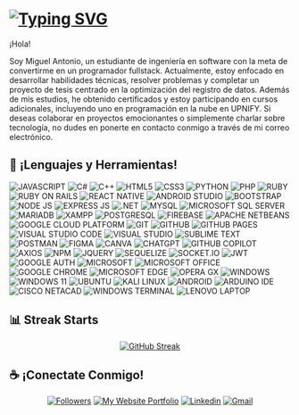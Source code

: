 #
# [![Typing SVG](https://readme-typing-svg.herokuapp.com?font=Cambria+Math&weight=100&size=25&pause=200&color=F7F7F7&center=true&vCenter=true&width=900&height=30&lines=Antonio+Martinez+-+%40DevDarkSonic;Programmer+and+Developer;+Future+Software+Engineer+and++Naval+System+Engineer)](https://git.io/typing-svg)

¡Hola!

Soy Miguel Antonio, un estudiante de ingeniería en software con la meta de convertirme en un programador fullstack. Actualmente, estoy enfocado en desarrollar habilidades técnicas, resolver problemas y completar un proyecto de tesis centrado en la optimización del registro de datos. Además de mis estudios, he obtenido certificados y estoy participando en cursos adicionales, incluyendo uno en programación en la nube en UPNIFY. Si deseas colaborar en proyectos emocionantes o simplemente charlar sobre tecnología, no dudes en ponerte en contacto conmigo a través de mi correo electrónico.

## 🧰 ¡Lenguajes y Herramientas!
![JAVASCRIPT](https://img.shields.io/badge/JAVASCRIPT-fedf2a?style=for-the-badge&labelColor=black&logo=JAVASCRIPT&logoColor=fedf2a)
![C#](https://img.shields.io/badge/C%23-731c84?style=for-the-badge&labelColor=black&logo=csharp&logoColor=ffffff)
![C++](https://img.shields.io/badge/C++-08609f?style=for-the-badge&labelColor=black&logo=c%2B%2B&logoColor=ffffff)
![HTML5](https://img.shields.io/badge/HTML_5-fa4100?style=for-the-badge&labelColor=black&logo=HTML5&logoColor=ffffff)
![CSS3](https://img.shields.io/badge/CSS_3-089cd3?style=for-the-badge&labelColor=black&logo=CSS3&logoColor=ffffff)
![PYTHON](https://img.shields.io/badge/Python-ffd239?style=for-the-badge&labelColor=black&logo=Python&logoColor=0080c6)
![PHP](https://img.shields.io/badge/PHP-757bb3?style=for-the-badge&labelColor=black&logo=PHP&logoColor=ffffff)
![RUBY](https://img.shields.io/badge/RUBY-e21f13?style=for-the-badge&labelColor=black&logo=RUBY&logoColor=ffffff)
![RUBY ON RAILS](https://img.shields.io/badge/RUBY_ON_RAILS-e30000?style=for-the-badge&labelColor=black&logo=RUBYONRAILS&logoColor=ffffff)
![REACT NATIVE](https://img.shields.io/badge/REACT_NATIVE-1f232a?style=for-the-badge&labelColor=black&logo=REACT&logoColor=48e3ff)
![ANDROID STUDIO](https://img.shields.io/badge/ANDROID_STUDIO-08b964?style=for-the-badge&labelColor=black&logo=AndroidStudio&logoColor=08b964)
![BOOTSTRAP](https://img.shields.io/badge/BOOTSTRAP-5a3c7b?style=for-the-badge&labelColor=black&logo=BOOTSTRAP&logoColor=ffffff)
![NODE JS](https://img.shields.io/badge/NODE_JS-009b3d?style=for-the-badge&labelColor=black&logo=NODE.JS&logoColor=ffffff)
![EXPRESS JS](https://img.shields.io/badge/EXPRESS_JS-000000?style=for-the-badge&labelColor=black&logo=EXPRESS&logoColor=ffffff)
![.NET](https://img.shields.io/badge/.NET-532ad2?style=for-the-badge&labelColor=black&logo=.NET&logoColor=ffffff)
![MYSQL](https://img.shields.io/badge/MYSQL-f68d08?style=for-the-badge&labelColor=black&logo=MYSQL&logoColor=ffffff)
![MICROSOFT SQL SERVER](https://img.shields.io/badge/Microsoft%20SQL%20Server-CC2927?style=for-the-badge&logo=microsoft%20sql%20server&logoColor=ffffff)
![MARIADB](https://img.shields.io/badge/MARIADB-003646?style=for-the-badge&labelColor=black&logo=MARIADB&logoColor=ffffff)
![XAMPP](https://img.shields.io/badge/XAMPP-ff6e00?style=for-the-badge&logo=XAMPP&labelColor=black&logoColor=ffffff)
![POSTGRESQL](https://img.shields.io/badge/POSTGRESQL-0c6292?style=for-the-badge&labelColor=black&logo=POSTGRESQL&logoColor=ffffff)
![FIREBASE](https://img.shields.io/badge/FIREBASE-ffc821?style=for-the-badge&labelColor=black&logo=FIREBASE&logoColor=ffc821)
![APACHE NETBEANS](https://img.shields.io/badge/apache%20netbeans-ffffff?style=for-the-badge&labelColor=black&logo=apache%20netbeans%20IDE&logoColor=ffffff)
![GOOGLE CLOUD PLATFORM](https://img.shields.io/badge/GOOGLE_CLOUD_PLATFORM-1d1d1d?style=for-the-badge&labelColor=black&logo=GoogleCloud&logoColor=ffffff)
![GIT](https://img.shields.io/badge/GIT-fb3d12?style=for-the-badge&labelColor=black&logo=GIT&logoColor=ffffff)
![GITHUB](https://img.shields.io/badge/GITHUB-130000?style=for-the-badge&labelColor=black&logo=GITHUB&logoColor=ffffff)
![GITHUB PAGES](https://img.shields.io/badge/GITHUB_PAGES-222222?style=for-the-badge&labelColor=black&logo=GITHUB%20PAGES&logoColor=ffffff)
![VISUAL STUDIO CODE](https://img.shields.io/badge/VISUAL_STUDIO_CODE-007ad4?style=for-the-badge&labelColor=black&logo=VSCode&logoColor=F0DB4F)
![VISUAL STUDIO](https://img.shields.io/badge/VISUAL_STUDIO-632b8f?style=for-the-badge&labelColor=black&logo=VISUAL_STUDIO&logoColor=F0DB4F)
![SUBLIME TEXT](https://img.shields.io/badge/SIBLIME_TEXT-575757?style=for-the-badge&labelColor=black&logo=sublimetext&logoColor=ff751f)
![POSTMAN](https://img.shields.io/badge/POSTMAN-ff611a?style=for-the-badge&labelColor=black&logo=POSTMAN&logoColor=ffffff)
![FIGMA](https://img.shields.io/badge/FIGMA-ff3d00?style=for-the-badge&labelColor=black&logo=FIGMA&logoColor=ffffff)
![CANVA](https://img.shields.io/badge/CANVA-00c7cf?style=for-the-badge&labelColor=black&logo=CANVA&logoColor=ffffff)
![CHATGPT](https://img.shields.io/badge/ChatGPT-74aa9c?style=for-the-badge&labelColor=black&logo=openai&logoColor=white)
![GITHUB COPILOT](https://img.shields.io/badge/GITHUB_COPILOT-000000?style=for-the-badge&labelColor=black&logo=GITHUBCOPILOT&logoColor=white)
![AXIOS](https://img.shields.io/badge/AXIOS-6e17dd?style=for-the-badge&labelColor=black&logo=AXIOS&logoColor=ffffff)
![NPM](https://img.shields.io/badge/NPM-e12626?style=for-the-badge&logo=NPM&labelColor=black&logoColor=ffffff)
![JQUERY](https://img.shields.io/badge/JQUERY-006bad?style=for-the-badge&labelColor=black&logo=JQUERY&logoColor=ffffff)
![SEQUELIZE](https://img.shields.io/badge/Sequelize-52B0E7?style=for-the-badge&labelColor=black&logo=Sequelize&logoColor=white)
![SOCKET.IO](https://img.shields.io/badge/SOCKET.IO-010101?style=for-the-badge&labelColor=black&logo=SOCKET.IO&logoColor=ffffff)
![JWT](https://img.shields.io/badge/JSON_WEB_TOKEN-010101?style=for-the-badge&labelColor=black&logo=JSONWebTokens&logoColor=ffffff)
![GOOGLE AUTH](https://img.shields.io/badge/GOOGLE_AUTH-ffffff?style=for-the-badge&labelColor=black&logo=GOOGLE&logoColor=ffffff)
![MICROSOFT](https://img.shields.io/badge/MICROSOFT-292b30?style=for-the-badge&logo=MICROSOFT&logoColor=ffffff)
![MICROSOFT OFFICE](https://img.shields.io/badge/Microsoft_Office-D83B01?style=for-the-badge&labelColor=black&logo=microsoft-office&logoColor=white)
![GOOGLE CHROME](https://img.shields.io/badge/Google_chrome-ffffff?style=for-the-badge&labelColor=black&logo=Google-chrome&logoColor=ffffff)
![MICROSOFT EDGE](https://img.shields.io/badge/Microsoft_Edge-0078D7?style=for-the-badge&labelColor=black&logo=Microsoft-edge&logoColor=white)
![OPERA GX](https://img.shields.io/badge/OPERA_GX-1b1b1b?style=for-the-badge&labelColor=black&logo=OperaGX&logoColor=ff0840)
![WINDOWS](https://img.shields.io/badge/WINDOWS-0078D6?style=for-the-badge&logo=WINDOWS&logoColor=white)
![WINDOWS 11](https://img.shields.io/badge/Windows_11-0078d4?style=for-the-badge&logo=windows-11&labelColor=black&logoColor=white)
![UBUNTU](https://img.shields.io/badge/UBUNTU-ff4700?style=for-the-badge&labelColor=black&logo=UBUNTU&logoColor=ffffff)
![KALI LINUX](https://img.shields.io/badge/KALI_LINUX-000000?style=for-the-badge&labelColor=black&logo=KALILINUX&logoColor=ffffff)
![ANDROID](https://img.shields.io/badge/ANDROID-08b964?style=for-the-badge&labelColor=black&logo=ANDROID&logoColor=08b964)
![ARDUINO IDE](https://img.shields.io/badge/ARDUINO_IDE-00999f?style=for-the-badge&labelColor=black&logo=Arduino&logoColor=ffffff)
![CISCO NETACAD](https://img.shields.io/badge/CISCO_NETACAD-1BA0D7?style=for-the-badge&labelColor=black&logo=CISCO&logoColor=white)
![WINDOWS TERMINAL](https://img.shields.io/badge/windows%20terminal-000000?style=for-the-badge&logo=terminal&logoColor=white)
![LENOVO LAPTOP](https://img.shields.io/badge/lenovo%20laptop-E2231A?style=for-the-badge&logo=lenovo&labelColor=black&logoColor=white)

## 📊 Streak Starts
<div align="center">
  
[![GitHub Streak](https://github-readme-streak-stats.herokuapp.com?user=Miguel-Antonio-Martinez-Jimenez&theme=dark&border_radius=5&locale=es&card_width=500&card_height=190)](https://git.io/streak-stats)
  
</div>


## ☕ ¡Conectate Conmigo!
<div align="center">
  
[![Followers](https://custom-icon-badges.demolab.com/github/followers/Miguel-Antonio-Martinez-Jimenez?color=236ad3&labelColor=1155ba&style=for-the-badge&logo=person-add&label=Follow&logoColor=white)](https://github.com/Miguel-Antonio-Martinez-Jimenez?tab=followers) 
[![My Website Portfolio](https://img.shields.io/badge/-Mi%20Portafolio%20Web-3c873a?style=for-the-badge&labelColor=black&logo=github&logoColor=ffffff)](https://Miguel-Antonio-Martinez-Jimenez.github.io) 
[![Linkedin](https://img.shields.io/badge/-Linkedin-0073b2?style=for-the-badge&labelColor=black&logo=Linkedin&logoColor=ffffff)](https://www.linkedin.com/in/miguel-antonio-martínez-jiménez-90257021b/)
[![Gmail](https://img.shields.io/badge/-gmail-ee4436?style=for-the-badge&labelColor=black&logo=gmail&logoColor=ffffff)](mailto:miguelantoniomartinezjimenez00@gmail.com)
</div>
